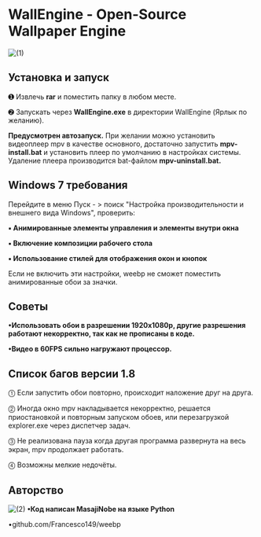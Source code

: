 WallEngine - Open-Source Wallpaper Engine
============================= 

![(1)](https://user-images.githubusercontent.com/52446061/61069325-77132780-a425-11e9-9cac-3aeb00b9cc34.gif)


Установка и запуск 
----------- 
➊ Извлечь **rar** и поместить папку в любом месте. 

➋ Запускать через **WallEngine.exe** в директории WallEngine (Ярлык по желанию). 

**Предусмотрен автозапуск.** При желании можно установить видеоплеер mpv в качестве основного, достаточно запустить **mpv-install.bat** и установить плеер по умолчанию в настройках системы. Удаление плеера производится bat-файлом **mpv-uninstall.bat.**


Windows 7 требования
----------- 
Перейдите в меню Пуск - > поиск "Настройка производительности и внешнего вида Windows",
проверить:

**▪ Анимированные элементы управления и элементы внутри окна**

**▪ Включение композиции рабочего стола**

**▪ Использование стилей для отображения окон и кнопок**

Если не включить эти настройки, weebp не сможет поместить анимированные обои за значки.


Советы 
-----------
**•Использовать обои в разрешении 1920x1080p, 
другие разрешения работают некорректно, так как не прописаны в коде.**

**•Видео в 60FPS сильно нагружают процессор.**


Список багов версии 1.8 
----------- 
⓵ Если запустить обои повторно, происходит наложение друг на друга. 

⓶ Иногда окно mpv накладывается некорректно, решается приостановкой и
повторным запуском обоев, или перезагрузкой explorer.exe через диспетчер задач. 

⓷ Не реализована пауза когда другая программа развернута на весь экран, 
mpv продолжает работать. 

⓸ Возможны мелкие недочёты. 


Авторство 
----------- 
![(2)](https://upload.wikimedia.org/wikipedia/commons/thumb/c/c3/Python-logo-notext.svg/120px-Python-logo-notext.svg.png)
**•Код написан MasajiNobe на языке Python**


•github.com/Francesco149/weebp